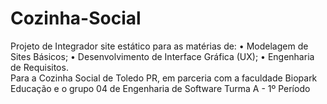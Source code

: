 # Cozinha-Social
Projeto de Integrador site estático para as matérias de: 
• Modelagem de Sites Básicos; 
• Desenvolvimento de Interface Gráfica (UX); 
• Engenharia de Requisitos.  
Para a Cozinha Social de Toledo PR, em parceria com a faculdade Biopark Educação e o grupo 04 de Engenharia de Software Turma A - 1º Período
